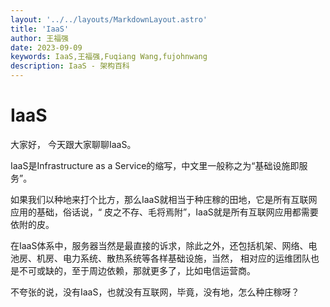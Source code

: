 ```yaml
---
layout: '../../layouts/MarkdownLayout.astro'
title: 'IaaS'
author: 王福强
date: 2023-09-09
keywords: IaaS,王福强,Fuqiang Wang,fujohnwang
description: IaaS - 架构百科
---
```


# IaaS

大家好， 今天跟大家聊聊IaaS。

IaaS是Infrastructure as a Service的缩写，中文里一般称之为“基础设施即服务”。

如果我们以种地来打个比方，那么IaaS就相当于种庄稼的田地，它是所有互联网应用的基础，俗话说，“ 皮之不存、毛将焉附”，IaaS就是所有互联网应用都需要依附的皮。

在IaaS体系中，服务器当然是最直接的诉求，除此之外，还包括机架、网络、电池房、机房、电力系统、散热系统等各样基础设施，当然， 相对应的运维团队也是不可或缺的，至于周边依赖，那就更多了，比如电信运营商。

不夸张的说，没有IaaS，也就没有互联网，毕竟，没有地，怎么种庄稼呀？
